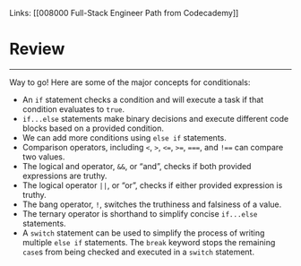 Links:  [[008000 Full-Stack Engineer Path from Codecademy]]
# Review
---
Way to go! Here are some of the major concepts for conditionals:

-   An `if` statement checks a condition and will execute a task if that condition evaluates to `true`.
-   `if...else` statements make binary decisions and execute different code blocks based on a provided condition.
-   We can add more conditions using `else if` statements.
-   Comparison operators, including `<`, `>`, `<=`, `>=`, `===`, and `!==` can compare two values.
-   The logical and operator, `&&`, or “and”, checks if both provided expressions are truthy.
-   The logical operator `||`, or “or”, checks if either provided expression is truthy.
-   The bang operator, `!`, switches the truthiness and falsiness of a value.
-   The ternary operator is shorthand to simplify concise `if...else` statements.
-   A `switch` statement can be used to simplify the process of writing multiple `else if` statements. The `break` keyword stops the remaining `case`s from being checked and executed in a `switch` statement.